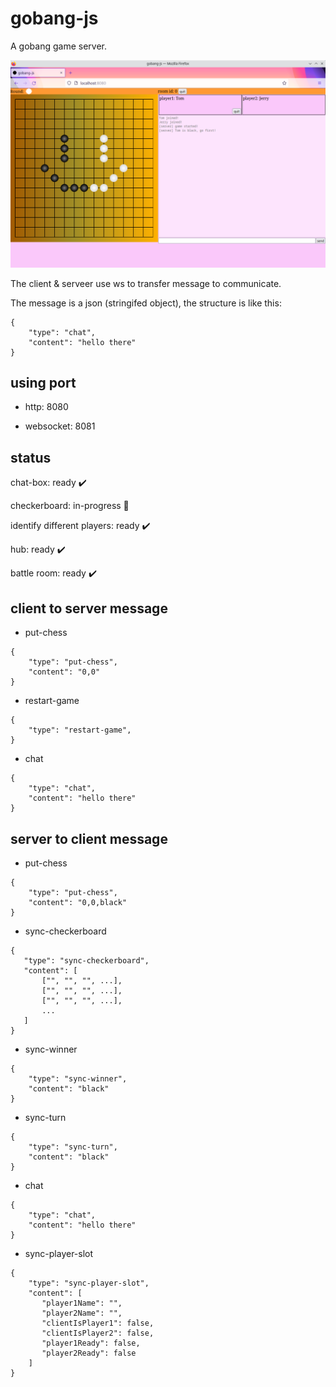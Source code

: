# gobang-js

A gobang game server.

![preview](https://github.com/lusterofgem/gobang-js/blob/main/assets/images/preview.png)

The client & serveer use ws to transfer message to communicate.

The message is a json (stringifed object), the structure is like this:

```
{
    "type": "chat",
    "content": "hello there"
}
```

## using port

 - http: 8080

 - websocket: 8081

## status

chat-box: ready ✔️

checkerboard: in-progress 🚧

identify different players: ready ✔️

hub: ready ✔️

battle room: ready ✔️

## client to server message
 
 - put-chess

```
{
    "type": "put-chess",
    "content": "0,0"
}
```

 - restart-game

```
{
    "type": "restart-game",
}
```

 - chat

```
{
    "type": "chat",
    "content": "hello there"
}
```

## server to client message

 - put-chess

```
{
    "type": "put-chess",
    "content": "0,0,black"
}
```

 - sync-checkerboard

 ```
 {
    "type": "sync-checkerboard",
    "content": [
        ["", "", "", ...],
        ["", "", "", ...],
        ["", "", "", ...],
        ...
    ]
 }
 ```

 - sync-winner
 
```
{
    "type": "sync-winner",
    "content": "black"
}
```

 - sync-turn

```
{
    "type": "sync-turn",
    "content": "black"
}
```

 - chat

```
{
    "type": "chat",
    "content": "hello there"
}
```

 - sync-player-slot

 ```
 {
     "type": "sync-player-slot",
     "content": [
        "player1Name": "",
        "player2Name": "",
        "clientIsPlayer1": false,
        "clientIsPlayer2": false,
        "player1Ready": false,
        "player2Ready": false
     ]
 }

 
